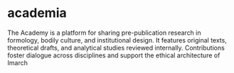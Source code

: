 # academia
The Academy is a platform for sharing pre-publication research in formology, bodily culture, and institutional design. It features original texts, theoretical drafts, and analytical studies reviewed internally. Contributions foster dialogue across disciplines and support the ethical architecture of Imarch

